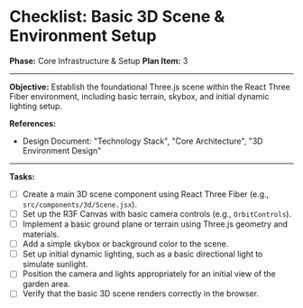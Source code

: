 # Checklist: Basic 3D Scene & Environment Setup

**Phase:** Core Infrastructure & Setup
**Plan Item:** 3

---

**Objective:** Establish the foundational Three.js scene within the React Three Fiber environment, including basic terrain, skybox, and initial dynamic lighting setup.

**References:**
- Design Document: "Technology Stack", "Core Architecture", "3D Environment Design"

---

**Tasks:**

- [ ] Create a main 3D scene component using React Three Fiber (e.g., `src/components/3d/Scene.jsx`).
- [ ] Set up the R3F Canvas with basic camera controls (e.g., `OrbitControls`).
- [ ] Implement a basic ground plane or terrain using Three.js geometry and materials.
- [ ] Add a simple skybox or background color to the scene.
- [ ] Set up initial dynamic lighting, such as a basic directional light to simulate sunlight.
- [ ] Position the camera and lights appropriately for an initial view of the garden area.
- [ ] Verify that the basic 3D scene renders correctly in the browser.